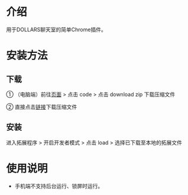 # 介绍
用于DOLLARS聊天室的简单Chrome插件。

# 安装方法
## 下载

① （电脑端）前往[页面](https://github.com/mess20/DOLLARS-Extension) > 点击 code > 点击 download zip 下载压缩文件

② 直接点击[链接](https://codeload.github.com/mess20/DOLLARS-Extension/zip/refs/heads/main)下载压缩文件

## 安装

进入拓展程序 > 开启开发者模式 > 点击 load > 选择已下载至本地的拓展文件

# 使用说明

- 手机端不支持后台运行、锁屏时运行。




















